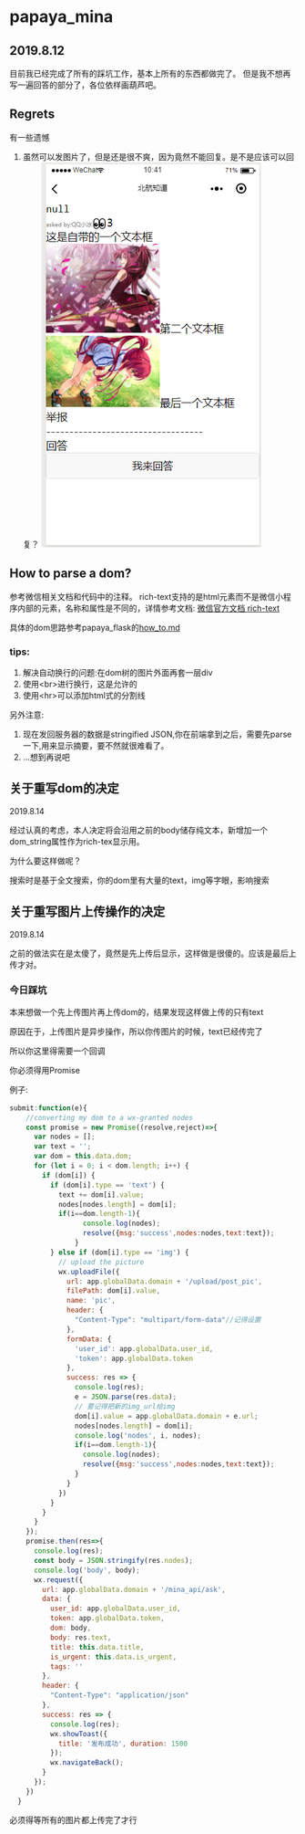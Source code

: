 # papaya_mina

## 2019.8.12
目前我已经完成了所有的踩坑工作，基本上所有的东西都做完了。
但是我不想再写一遍回答的部分了，各位依样画葫芦吧。

## Regrets
有一些遗憾

1. 虽然可以发图片了，但是还是很不爽，因为竟然不能回复。是不是应该可以回复？
![一张还算能看的示意图](demo.png)



## How to parse a dom?
参考微信相关文档和代码中的注释。
rich-text支持的是html元素而不是微信小程序内部的元素，名称和属性是不同的，详情参考文档:
[微信官方文档 rich-text](https://developers.weixin.qq.com/miniprogram/dev/component/rich-text.html)

具体的dom思路参考papaya_flask的[how_to.md](https://github.com/holazzer/papaya_flask/blob/v1/how_to.md)


### tips:
1. 解决自动换行的问题:在dom树的图片外面再套一层div
2. 使用\<br>进行换行，这是允许的
3. 使用\<hr>可以添加html式的分割线







另外注意:
1. 现在发回服务器的数据是stringified JSON,你在前端拿到之后，需要先parse一下,用来显示摘要，要不然就很难看了。
2. ...想到再说吧


## 关于重写dom的决定
2019.8.14

经过认真的考虑，本人决定将会沿用之前的body储存纯文本，新增加一个dom_string属性作为rich-tex显示用。


为什么要这样做呢？

搜索时是基于全文搜索，你的dom里有大量的text，img等字眼，影响搜索



## 关于重写图片上传操作的决定
2019.8.14

之前的做法实在是太傻了，竟然是先上传后显示，这样做是很傻的。应该是最后上传才对。


### 今日踩坑

本来想做一个先上传图片再上传dom的，结果发现这样做上传的只有text

原因在于，上传图片是异步操作，所以你传图片的时候，text已经传完了

所以你这里得需要一个回调


你必须得用Promise

例子:

```js
submit:function(e){
    //converting my dom to a wx-granted nodes
    const promise = new Promise((resolve,reject)=>{
      var nodes = [];
      var text = '';
      var dom = this.data.dom;
      for (let i = 0; i < dom.length; i++) {
        if (dom[i]) {
          if (dom[i].type == 'text') {
            text += dom[i].value;
            nodes[nodes.length] = dom[i];
            if(i==dom.length-1){
                  console.log(nodes);
                  resolve({msg:'success',nodes:nodes,text:text});
                }
          } else if (dom[i].type == 'img') {
            // upload the picture
            wx.uploadFile({
              url: app.globalData.domain + '/upload/post_pic',
              filePath: dom[i].value,
              name: 'pic',
              header: {
                "Content-Type": "multipart/form-data"//记得设置
              },
              formData: {
                'user_id': app.globalData.user_id,
                'token': app.globalData.token
              },
              success: res => {
                console.log(res);
                e = JSON.parse(res.data);
                // 要记得把新的img_url给img
                dom[i].value = app.globalData.domain + e.url;
                nodes[nodes.length] = dom[i];
                console.log('nodes', i, nodes);
                if(i==dom.length-1){
                  console.log(nodes);
                  resolve({msg:'success',nodes:nodes,text:text});
                }
              }
            })
          }
        }
      }
    });
    promise.then(res=>{
      console.log(res);
      const body = JSON.stringify(res.nodes);
      console.log('body', body);
      wx.request({
        url: app.globalData.domain + '/mina_api/ask',
        data: {
          user_id: app.globalData.user_id,
          token: app.globalData.token,
          dom: body,
          body: res.text,
          title: this.data.title,
          is_urgent: this.data.is_urgent,
          tags: ''
        },
        header: {
          "Content-Type": "application/json"
        },
        success: res => {
          console.log(res);
          wx.showToast({
            title: '发布成功', duration: 1500
          });
          wx.navigateBack();
        }
      });
    })
  }
```
必须得等所有的图片都上传完了才行